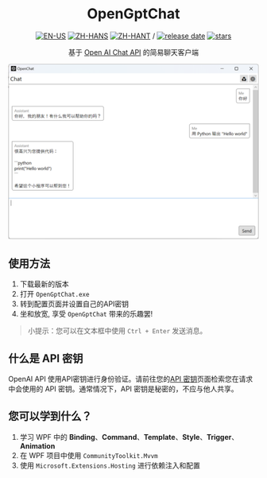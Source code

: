 <div align=center>

# OpenGptChat 

[![EN-US](https://img.shields.io/badge/EN-US-blue)](README.md) [![ZH-HANS](https://img.shields.io/badge/中文-简体-red)](README_ZH-HANS.md) [![ZH-HANT](https://img.shields.io/badge/中文-繁体-red)](README_ZH-HANT.md) / [![release date](https://img.shields.io/github/release-date/SlimeNull/OpenGptChat)](https://github.com/SlimeNull/OpenGptChat/releases) [![stars](https://img.shields.io/github/stars/SlimeNull/OpenGptChat?style=flat)](https://github.com/SlimeNull/OpenGptChat/pulse)

基于 [Open AI Chat API](https://platform.openai.com/docs/guides/chat) 的简易聊天客户端

</div>

![预览](assets/preview.png)

## 使用方法

1. 下载最新的版本
2. 打开 `OpenGptChat.exe`
3. 转到配置页面并设置自己的API密钥
4. 坐和放宽, 享受 `OpenGptChat` 带来的乐趣罢!

> 小提示：您可以在文本框中使用 `Ctrl + Enter` 发送消息。

## 什么是 API 密钥

OpenAI API 使用API密钥进行身份验证。请前往您的[API 密钥](https://platform.openai.com/account/api-keys)页面检索您在请求中会使用的 API 密钥。通常情况下，API 密钥是秘密的，不应与他人共享。

## 您可以学到什么？

1. 学习 WPF 中的 **Binding**、**Command**、**Template**、**Style**、**Trigger**、**Animation**
2. 在 WPF 项目中使用 `CommunityToolkit.Mvvm`
3. 使用 `Microsoft.Extensions.Hosting` 进行依赖注入和配置
